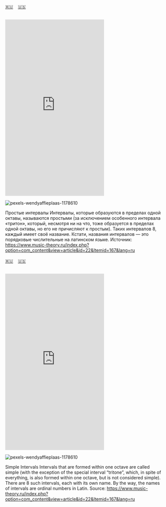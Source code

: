 <span id="ru"><a href='#ru'>🇷🇺</a> &nbsp;&nbsp;&nbsp;<a href='#en'>🇺🇸</a> &nbsp;&nbsp;&nbsp;</span><br><br>
<iframe width="315" height="560" src="https://www.youtube.com/embed/a9gyg43CnFo" frameborder="0" allow="accelerometer; autoplay; clipboard-write; encrypted-media; gyroscope; picture-in-picture; web-share"allowfullscreen></iframe>

![pexels-wendyaffieplaas-1178610](https://github.com/user-attachments/assets/e29f6a12-87b2-41af-b461-96e190883bed)

Простые интервалы
Интервалы, которые образуются в пределах одной октавы, называются простыми (за исключением особенного интервала «тритон», который, несмотря ни на что, тоже образуется в пределах одной октавы, но его не причисляют к простым). Таких интервалов 8, каждый имеет своё название. Кстати, названия интервалов — это порядковые числительные на латинском языке.
Источник: https://www.music-theory.ru/index.php?option=com_content&view=article&id=22&Itemid=167&lang=ru
<br><br>
<span id="en"><a href='#ru'>🇷🇺</a> &nbsp;&nbsp;&nbsp;<a href='#en'>🇺🇸</a> &nbsp;&nbsp;&nbsp;</span><br><br>
<iframe width="315" height="560" src="https://www.youtube.com/embed/djWRJvvS2QU" frameborder="0" allow="accelerometer; autoplay; clipboard-write; encrypted-media; gyroscope; picture-in-picture; web-share"allowfullscreen></iframe>

![pexels-wendyaffieplaas-1178610](https://github.com/user-attachments/assets/e29f6a12-87b2-41af-b461-96e190883bed)


Simple Intervals
Intervals that are formed within one octave are called simple (with the exception of the special interval “tritone”, which, in spite of everything, is also formed within one octave, but is not considered simple). There are 8 such intervals, each with its own name. By the way, the names of intervals are ordinal numbers in Latin.
Source: https://www.music-theory.ru/index.php?option=com_content&view=article&id=22&Itemid=167&lang=ru<br><br>
